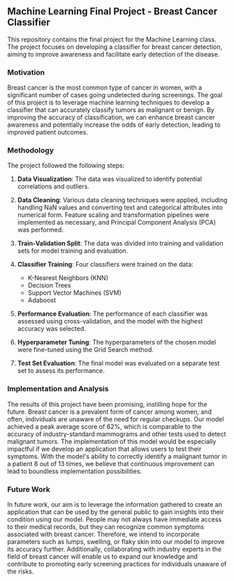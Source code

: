 ## Machine Learning Final Project - Breast Cancer Classifier

This repository contains the final project for the Machine Learning class. The project focuses on developing a classifier for breast cancer detection, aiming to improve awareness and facilitate early detection of the disease.

### Motivation

Breast cancer is the most common type of cancer in women, with a significant number of cases going undetected during screenings. The goal of this project is to leverage machine learning techniques to develop a classifier that can accurately classify tumors as malignant or benign. By improving the accuracy of classification, we can enhance breast cancer awareness and potentially increase the odds of early detection, leading to improved patient outcomes.

### Methodology

The project followed the following steps:

1. **Data Visualization**: The data was visualized to identify potential correlations and outliers.

2. **Data Cleaning**: Various data cleaning techniques were applied, including handling NaN values and converting text and categorical attributes into numerical form. Feature scaling and transformation pipelines were implemented as necessary, and Principal Component Analysis (PCA) was performed.

3. **Train-Validation Split**: The data was divided into training and validation sets for model training and evaluation.

4. **Classifier Training**: Four classifiers were trained on the data:
   - K-Nearest Neighbors (KNN)
   - Decision Trees
   - Support Vector Machines (SVM)
   - Adaboost

5. **Performance Evaluation**: The performance of each classifier was assessed using cross-validation, and the model with the highest accuracy was selected.

6. **Hyperparameter Tuning**: The hyperparameters of the chosen model were fine-tuned using the Grid Search method.

7. **Test Set Evaluation**: The final model was evaluated on a separate test set to assess its performance.


### Implementation and Analysis

The results of this project have been promising, instilling hope for the future. Breast cancer is a prevalent form of cancer among women, and often, individuals are unaware of the need for regular checkups. Our model achieved a peak average score of 62%, which is comparable to the accuracy of industry-standard mammograms and other tests used to detect malignant tumors. The implementation of this model would be especially impactful if we develop an application that allows users to test their symptoms. With the model's ability to correctly identify a malignant tumor in a patient 8 out of 13 times, we believe that continuous improvement can lead to boundless implementation possibilities.

### Future Work

In future work, our aim is to leverage the information gathered to create an application that can be used by the general public to gain insights into their condition using our model. People may not always have immediate access to their medical records, but they can recognize common symptoms associated with breast cancer. Therefore, we intend to incorporate parameters such as lumps, swelling, or flaky skin into our model to improve its accuracy further. Additionally, collaborating with industry experts in the field of breast cancer will enable us to expand our knowledge and contribute to promoting early screening practices for individuals unaware of the risks.

